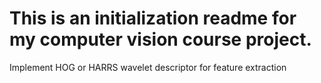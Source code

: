 # This is an initialization readme for my computer vision course project. 


Implement HOG or HARRS wavelet descriptor for feature extraction